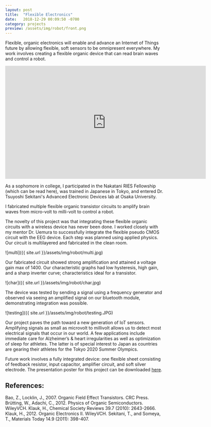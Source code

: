 ```yaml
---
layout: post
title:  "Flexible Electronics"
date:   2018-12-29 00:09:50 -0700
category: projects
preview: /assets/img/robot/front.png
---
```


Flexible, organic electronics will enable and advance an Internet of Things future by allowing flexible, soft sensors to be omnipresent everywhere. My work involves creating a flexible organic device that can read brain waves and control a robot.

<iframe src="https://player.vimeo.com/video/308928243" width="640" height="360" frameborder="0" webkitallowfullscreen mozallowfullscreen allowfullscreen></iframe>

As a sophomore in college, I participated in the Nakatani RIES Fellowship (which can be read here), was trained in Japanese in Tokyo, and entered Dr. Tsuyoshi Sekitani's Advanced Electronic Devices lab at Osaka University. 

I fabricated multiple flexible organic transistor circuits to amplify brain waves from micro-volt to milli-volt to control a robot.

The novelty of this project was that integrating these flexible organic circuits with a wireless device has never been done. I worked closely with my mentor Dr. Uemura to successfully integrate the flexible pseudo CMOS circuit with the EEG device. Each step was planned using applied physics. Our circuit is multilayered and fabricated in the clean room.

![multi]({{ site.url }}/assets/img/robot/multi.jpg)

Our fabricated circuit showed strong amplification and attained a voltage gain max of 1400. Our characteristic graphs had low hysteresis, high gain, and a sharp inverter curve; characteristics ideal for a transistor.

![char]({{ site.url }}/assets/img/robot/char.jpg)

The device was tested by sending a signal using a frequency generator and observed via seeing an amplified signal on our bluetooth module, demonstrating integration was possible. 

![testing]({{ site.url }}/assets/img/robot/testing.JPG)

Our project paves the path toward a new generation of IoT sensors. Amplifying signals as small as microvolt to millivolt allows us to detect most electrical signals that occur in our world. A few applications include immediate care for Alzheimer’s & heart irregularities as well as optimization of sleep for athletes. The latter is of special interest to Japan as countries are gearing their athletes for the Tokyo 2020 Summer Olympics.

Future work involves a fully integrated device: one flexible sheet consisting of feedback resistor, input capacitor, amplifier circuit, and soft silver electrode. The presentation poster for this project can be downloaded [here](https://cpb-us-e1.wpmucdn.com/blogs.rice.edu/dist/8/5781/files/2016/08/2016_Swen-Donald_Final-Abstract_Poster-16p81mu.pdf).

## References:
Bao, Z., Locklin, J., 2007. Organic Field Effect Transistors. CRC Press. 
Brütting, W., Adachi, C., 2012. Physics of Organic Semiconductors. WileyVCH. 
Klauk, H., Chemical Society Reviews 39.7 (2010): 2643-2666. 
Klauk, H., 2012. Organic Electronics II. WileyVCH. 
Sekitani, T., and Someya, T., Materials Today 14.9 (2011): 398-407.


